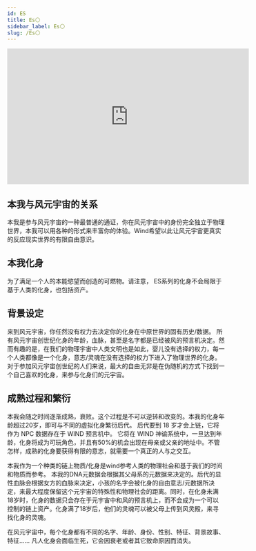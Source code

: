 ```yaml
---
id: ES
title: Es⚪
sidebar_label: Es⚪
slug: /Es⚪
---
```

<p align="center">
<iframe width="560" height="315" src="https://www.youtube.com/embed/uKAl09h8cF0" title="YouTube video player" frameborder="0" allow="accelerometer; autoplay; clipboard-write; encrypted-media; gyroscope; picture-in-picture" allowfullscreen></iframe>
</p>

## 本我与风元宇宙的关系

本我是参与风元宇宙的一种最普通的通证，你在风元宇宙中的身份完全独立于物理世界，本我可以用各种的形式来丰富你的体验。Wind希望以此让风元宇宙更真实的反应现实世界的有限自由意识。 

## 本我化身
为了满足一个人的本能慾望而创造的可燃物。请注意， ES系列的化身不会局限于基于人类的化身，也包括资产。
## 背景设定

来到风元宇宙，你任然没有权力去决定你的化身在中原世界的固有历史/数据。 所有风元宇宙创世纪化身的年龄，血脉，甚至是名字都是已经被风的预言机决定。然而有趣的是，在我们的物理宇宙中人类文明也是如此，婴儿没有选择的权力，每一个人类都像是一个化身，意志/灵魂在没有选择的权力下进入了物理世界的化身。 对于参加风元宇宙创世纪的人们来说，最大的自由无非是在伪随机的方式下找到一个自己喜欢的化身，来参与化身们的元宇宙。 



## 成熟过程和繁衍
本我会随之时间逐渐成熟，衰败。这个过程是不可以逆转和改变的。本我的化身年龄超过20岁，即可与不同的虚拟化身繁衍后代。 后代要到 18 岁才会上链，它将作为 NPC 数据存在于 WIND 预言机中。 它将在 WIND 神谕系统中，一旦达到年龄，化身将成为可玩角色，并且有50%的机会出现在母亲或父亲的地址中。不管怎样，成熟的化身要获得有限的意志，就需要一个真正的人与之交互。 

本我作为一个种类的链上物质/化身是wind参考人类的物理社会和基于我们的时间和物质而参考。 本我的DNA元数据会根据其父母系的元数据来决定的。后代的显性血脉会根据女方的血脉来决定，小孩的名字会被化身的自由意志/元数据所决定，来最大程度保留这个元宇宙的特殊性和物理社会的距离。同时，在化身未满18岁时，化身的数据只会存在于元宇宙中和风的预言机上，而不会成为一个可以控制的链上资产。化身满了18岁后，他们的灵魂可以被父母上传到风灵殿，来寻找化身的灵魂。

在风元宇宙中，每个化身都有不同的名字、年龄、身份、性别、特征、背景故事、特征……
凡人化身会面临生死，它会因衰老或者其它致命原因而消失。